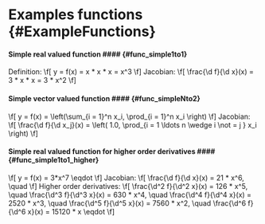 Examples functions {#ExampleFunctions}
=======

#### Simple real valued function #### {#func_simple1to1}
Definition:
\f[
  y = f(x) = x * x * x = x^3
\f]
Jacobian:
\f[
  \frac{\d f}{\d x}(x) = 3 * x * x = 3 * x^2
\f]


#### Simple vector valued function #### {#func_simpleNto2}
\f[
  y = f(x) = \left(\sum_{i = 1}^n x_i, \prod_{i = 1}^n x_i \right)
\f]
Jacobian:
\f[
  \frac{\d f}{\d x_j}(x) = \left( 1.0, \prod_{i = 1 \ldots n \wedge i \not = j } x_i \right)
\f]

#### Simple real valued function for higher order derivatives #### {#func_simple1to1_higher}
\f[
  y = f(x) = 3*x^7 \eqdot
\f]
Jacobian:
\f[
  \frac{\d f}{\d x}(x) = 21 * x^6, \quad
\f]
Higher order derivatives:
\f[
  \frac{\d^2 f}{\d^2 x}(x) = 126 * x^5, \quad
  \frac{\d^3 f}{\d^3 x}(x) = 630 * x^4, \quad
  \frac{\d^4 f}{\d^4 x}(x) = 2520 * x^3, \quad
  \frac{\d^5 f}{\d^5 x}(x) = 7560 * x^2, \quad
  \frac{\d^6 f}{\d^6 x}(x) = 15120 * x \eqdot
\f]
